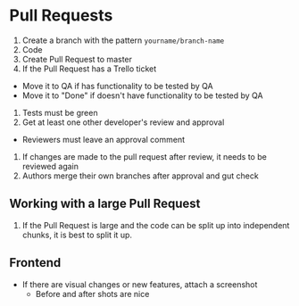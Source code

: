 # Pull Requests

1. Create a branch with the pattern `yourname/branch-name`
1. Code
1. Create Pull Request to master
1. If the Pull Request has a Trello ticket
  * Move it to QA if has functionality to be tested by QA
  * Move it to "Done" if doesn't have functionality to be tested by QA
1. Tests must be green
1. Get at least one other developer's review and approval
  * Reviewers must leave an approval comment
1. If changes are made to the pull request after review, it needs to be reviewed again
1. Authors merge their own branches after approval and gut check


## Working with a large Pull Request

1. If the Pull Request is large and the code can be split up into independent chunks,
it is best to split it up.


## Frontend

* If there are visual changes or new features, attach a screenshot
  * Before and after shots are nice
